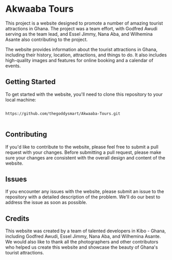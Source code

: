 # Akwaaba Tours
This project is a website designed to promote a number of amazing tourist attractions in Ghana. The project was a team effort, with Godfred Awudi serving as the team lead, and Essel Jimmy, Nana Aba, and Wilhemina Asante also contributing to the project.

The website provides information about the tourist attractions in Ghana, including their history, location, attractions, and things to do. It also includes high-quality images and features for online booking and a calendar of events.

## Getting Started
To get started with the website, you'll need to clone this repository to your local machine:

<pre>
<code>
https://github.com/thegoddysmart/Akwaaba-Tours.git
</code>
</pre>

## Contributing
If you'd like to contribute to the website, please feel free to submit a pull request with your changes. Before submitting a pull request, please make sure your changes are consistent with the overall design and content of the website.

## Issues
If you encounter any issues with the website, please submit an issue to the repository with a detailed description of the problem. We'll do our best to address the issue as soon as possible.

## Credits
This website was created by a team of talented developers in Kibo - Ghana, including Godfred Awudi, Essel Jimmy, Nana Aba, and Wilhemina Asante. We would also like to thank all the photographers and other contributors who helped us create this website and showcase the beauty of Ghana's tourist attractions.


